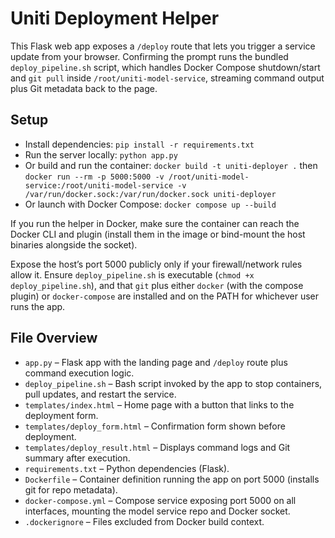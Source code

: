# Uniti Deployment Helper

This Flask web app exposes a `/deploy` route that lets you trigger a service update from your browser. Confirming the prompt runs the bundled `deploy_pipeline.sh` script, which handles Docker Compose shutdown/start and `git pull` inside `/root/uniti-model-service`, streaming command output plus Git metadata back to the page.

## Setup
- Install dependencies: `pip install -r requirements.txt`
- Run the server locally: `python app.py`
- Or build and run the container: `docker build -t uniti-deployer .` then `docker run --rm -p 5000:5000 -v /root/uniti-model-service:/root/uniti-model-service -v /var/run/docker.sock:/var/run/docker.sock uniti-deployer`
- Or launch with Docker Compose: `docker compose up --build`

If you run the helper in Docker, make sure the container can reach the Docker CLI and plugin (install them in the image or bind-mount the host binaries alongside the socket).

Expose the host’s port 5000 publicly only if your firewall/network rules allow it.
Ensure `deploy_pipeline.sh` is executable (`chmod +x deploy_pipeline.sh`), and that `git` plus either `docker` (with the compose plugin) or `docker-compose` are installed and on the PATH for whichever user runs the app.

## File Overview
- `app.py` – Flask app with the landing page and `/deploy` route plus command execution logic.
- `deploy_pipeline.sh` – Bash script invoked by the app to stop containers, pull updates, and restart the service.
- `templates/index.html` – Home page with a button that links to the deployment form.
- `templates/deploy_form.html` – Confirmation form shown before deployment.
- `templates/deploy_result.html` – Displays command logs and Git summary after execution.
- `requirements.txt` – Python dependencies (Flask).
- `Dockerfile` – Container definition running the app on port 5000 (installs git for repo metadata).
- `docker-compose.yml` – Compose service exposing port 5000 on all interfaces, mounting the model service repo and Docker socket.
- `.dockerignore` – Files excluded from Docker build context.

